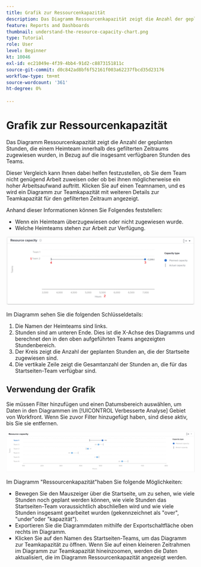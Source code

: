 ```yaml
---
title: Grafik zur Ressourcenkapazität
description: Das Diagramm Ressourcenkapazität zeigt die Anzahl der geplanten Stunden, die einem Heimteam innerhalb des gefilterten Zeitraums zugewiesen wurden, in Bezug auf die insgesamt verfügbaren Stunden des Teams.
feature: Reports and Dashboards
thumbnail: understand-the-resource-capacity-chart.png
type: Tutorial
role: User
level: Beginner
kt: 10046
exl-id: ec21049e-4f39-4bb4-91d2-c8873151811c
source-git-commit: d0c842ad8bf6f52161f003a62237fbcd35d23176
workflow-type: tm+mt
source-wordcount: '361'
ht-degree: 0%

---
```


# Grafik zur Ressourcenkapazität

Das Diagramm Ressourcenkapazität zeigt die Anzahl der geplanten Stunden, die einem Heimteam innerhalb des gefilterten Zeitraums zugewiesen wurden, in Bezug auf die insgesamt verfügbaren Stunden des Teams.

Dieser Vergleich kann Ihnen dabei helfen festzustellen, ob Sie dem Team nicht genügend Arbeit zuweisen oder ob bei ihnen möglicherweise ein hoher Arbeitsaufwand auftritt. Klicken Sie auf einen Teamnamen, und es wird ein Diagramm zur Teamkapazität mit weiteren Details zur Teamkapazität für den gefilterten Zeitraum angezeigt.

Anhand dieser Informationen können Sie Folgendes feststellen:

* Wenn ein Heimteam überzugewiesen oder nicht zugewiesen wurde.
* Welche Heimteams stehen zur Arbeit zur Verfügung.

![Ein Bild mit einem Diagramm zur Ressourcenkapazität mit Zahlen zu Bereichen, die in den nachstehenden Aufzählungszeichen beschrieben werden](assets/section-3-2.png)

Im Diagramm sehen Sie die folgenden Schlüsseldetails:

1. Die Namen der Heimteams sind links.
1. Stunden sind am unteren Ende. Dies ist die X-Achse des Diagramms und berechnet den in den oben aufgeführten Teams angezeigten Stundenbereich.
1. Der Kreis zeigt die Anzahl der geplanten Stunden an, die der Startseite zugewiesen sind.
1. Die vertikale Zeile zeigt die Gesamtanzahl der Stunden an, die für das Startseiten-Team verfügbar sind.

## Verwendung der Grafik

Sie müssen Filter hinzufügen und einen Datumsbereich auswählen, um Daten in den Diagrammen im [!UICONTROL Verbesserte Analyse] Gebiet von Workfront. Wenn Sie zuvor Filter hinzugefügt haben, sind diese aktiv, bis Sie sie entfernen.

![Ein Bild mit einem Diagramm zur Ressourcenkapazität](assets/section-3-3.png)

Im Diagramm &quot;Ressourcenkapazität&quot;haben Sie folgende Möglichkeiten:

* Bewegen Sie den Mauszeiger über die Startseite, um zu sehen, wie viele Stunden noch geplant werden können, wie viele Stunden das Startseiten-Team voraussichtlich abschließen wird und wie viele Stunden insgesamt gearbeitet wurden (gekennzeichnet als &quot;over&quot;, &quot;under&quot;oder &quot;kapazität&quot;).
* Exportieren Sie die Diagrammdaten mithilfe der Exportschaltfläche oben rechts im Diagramm.
* Klicken Sie auf den Namen des Startseiten-Teams, um das Diagramm zur Teamkapazität zu öffnen. Wenn Sie auf einen kleineren Zeitrahmen im Diagramm zur Teamkapazität hineinzoomen, werden die Daten aktualisiert, die im Diagramm Ressourcenkapazität angezeigt werden.
